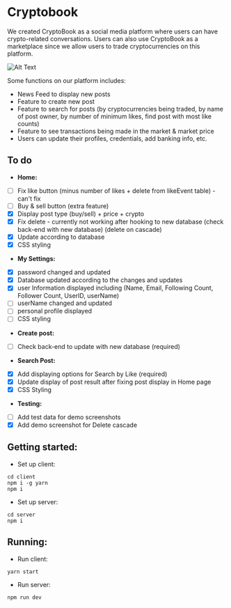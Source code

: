 ﻿# Cryptobook
We created CryptoBook as a social media platform where users can have crypto-related conversations. Users can also use CryptoBook as a marketplace since we allow users to trade cryptocurrencies on this platform. 

![Alt Text](https://media3.giphy.com/media/ROUmr1YyIB2YeymFZx/giphy.gif)

Some functions on our platform includes:
- News Feed to display new posts
- Feature to create new post
- Feature to search for posts (by cryptocurrencies being traded, by name of post owner, by number of minimum likes, find post with most like counts)
- Feature to see transactions being made in the market & market price
- Users can update their profiles, credentials, add banking info, etc.

## To do

- **Home:** 
- [ ] Fix like button (minus number of likes + delete from likeEvent table) - can't fix
- [ ] Buy & sell button (extra feature)
- [x] Display post type (buy/sell) + price + crypto
- [x] Fix delete - currently not working after hooking to new database (check back-end with new database) (delete on cascade)
- [x] Update according to database
- [x] CSS styling

- **My Settings:** 
- [x] password changed and updated 
- [x] Database updated according to the changes and updates
- [x] user Information displayed including (Name, Email, Following Count, Follower Count, UserID, userName)
- [ ] userName changed and updated
- [ ] personal profile displayed
- [ ] CSS styling

- **Create post:**
- [ ] Check back-end to update with new database (required)

- **Search Post:**
- [x] Add displaying options for Search by Like (required)
- [x] Update display of post result after fixing post display in Home page
- [x] CSS Styling

- **Testing:**
- [ ] Add test data for demo screenshots
- [x] Add demo screenshot for Delete cascade

## Getting started:
- Set up client:
```
cd client
npm i -g yarn
npm i
```

- Set up server:
```
cd server
npm i
```

## Running:
- Run client:
```
yarn start
```
- Run server:
```
npm run dev
```
